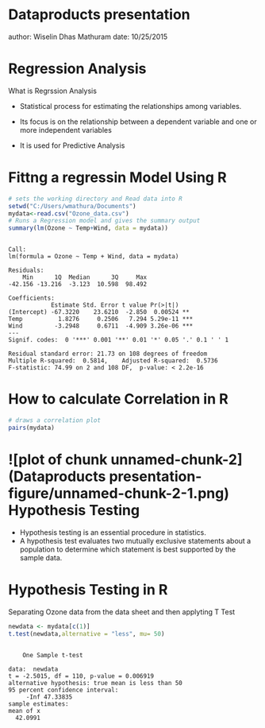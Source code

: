 Dataproducts presentation
========================================================
author: Wiselin Dhas Mathuram
date: 10/25/2015

Regression Analysis
========================================================

What is Regrssion Analysis

- Statistical process for estimating the relationships among variables.

- Its focus is on the relationship between a dependent variable and one or more independent variables

- It is used for Predictive Analysis

Fittng a regressin Model Using R
========================================================


```r
# sets the working directory and Read data into R
setwd("C:/Users/wmathura/Documents")
mydata<-read.csv("Ozone_data.csv")
# Runs a Regression model and gives the summary output
summary(lm(Ozone ~ Temp+Wind, data = mydata))
```

```

Call:
lm(formula = Ozone ~ Temp + Wind, data = mydata)

Residuals:
    Min      1Q  Median      3Q     Max 
-42.156 -13.216  -3.123  10.598  98.492 

Coefficients:
            Estimate Std. Error t value Pr(>|t|)    
(Intercept) -67.3220    23.6210  -2.850  0.00524 ** 
Temp          1.8276     0.2506   7.294 5.29e-11 ***
Wind         -3.2948     0.6711  -4.909 3.26e-06 ***
---
Signif. codes:  0 '***' 0.001 '**' 0.01 '*' 0.05 '.' 0.1 ' ' 1

Residual standard error: 21.73 on 108 degrees of freedom
Multiple R-squared:  0.5814,	Adjusted R-squared:  0.5736 
F-statistic: 74.99 on 2 and 108 DF,  p-value: < 2.2e-16
```

How to calculate Correlation in R
========================================================


```r
# draws a correlation plot
pairs(mydata)
```

![plot of chunk unnamed-chunk-2](Dataproducts presentation-figure/unnamed-chunk-2-1.png) 
Hypothesis Testing
========================================================
- Hypothesis testing is an essential procedure in statistics.
- A hypothesis test evaluates two mutually exclusive statements about a population to determine which statement is best supported by the sample data.

Hypothesis Testing in R
========================================================

Separating Ozone data from the data sheet and then applyting T Test

```r
newdata <- mydata[c(1)]
t.test(newdata,alternative = "less", mu= 50)
```

```

	One Sample t-test

data:  newdata
t = -2.5015, df = 110, p-value = 0.006919
alternative hypothesis: true mean is less than 50
95 percent confidence interval:
     -Inf 47.33835
sample estimates:
mean of x 
  42.0991 
```

